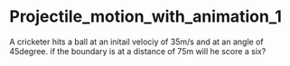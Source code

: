 # Projectile_motion_with_animation_1
A cricketer hits a ball at an initail velociy of 35m/s and at an angle of 45degree.
if the boundary is at a distance of 75m will he score a six?
